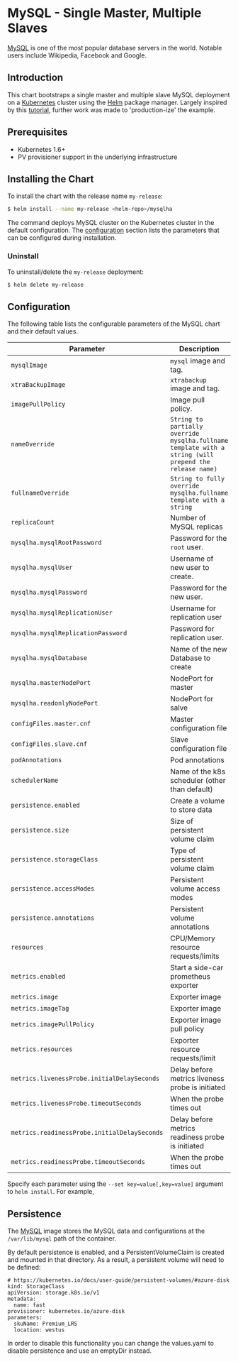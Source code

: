 # MySQL - Single Master, Multiple Slaves

[MySQL](https://MySQL.org) is one of the most popular database servers in the world. Notable users include Wikipedia, Facebook and Google.

## Introduction

This chart bootstraps a single master and multiple slave MySQL deployment on a [Kubernetes](http://kubernetes.io) cluster using the [Helm](https://helm.sh) package manager. Largely inspired by this [tutorial](https://kubernetes.io/docs/tutorials/stateful-application/run-replicated-stateful-application/), further work was made to 'production-ize' the example.

## Prerequisites

- Kubernetes 1.6+
- PV provisioner support in the underlying infrastructure

## Installing the Chart

To install the chart with the release name `my-release`:

```bash
$ helm install --name my-release <helm-repo>/mysqlha
```

The command deploys MySQL cluster on the Kubernetes cluster in the default configuration. The [configuration](#configuration) section lists the parameters that can be configured during installation.

### Uninstall

To uninstall/delete the `my-release` deployment:

```bash
$ helm delete my-release
```

## Configuration

The following table lists the configurable parameters of the MySQL chart and their default values.

| Parameter                                    | Description                                       | Default                                |
| -----------------------------------------    | ------------------------------------------------- | -------------------------------------- |
| `mysqlImage`                                 | `mysql` image and tag.                            | `mysql:5.7.13`                         |
| `xtraBackupImage`                            | `xtrabackup` image and tag.                       | `gcr.io/google-samples/xtrabackup:1.0` |
| `imagePullPolicy`                            | Image pull policy.                                | `IfNotPresent`                         |
| `nameOverride`                               | `String to partially override mysqlha.fullname template with a string (will prepend the release name)` | `nil` |
| `fullnameOverride`                           | `String to fully override mysqlha.fullname template with a string`                 | `nil` |
| `replicaCount`                               | Number of MySQL replicas                          | 3                                      |
| `mysqlha.mysqlRootPassword`                  | Password for the `root` user.                     | Randomly generated                     |
| `mysqlha.mysqlUser`                          | Username of new user to create.                   | `nil`                                  |
| `mysqlha.mysqlPassword`                      | Password for the new user.                        | Randomly generated                     |
| `mysqlha.mysqlReplicationUser`               | Username for replication user                     | `repl`                                 |
| `mysqlha.mysqlReplicationPassword`           | Password for replication user.                    | Randomly generated                     |
| `mysqlha.mysqlDatabase`                      | Name of the new Database to create                | `nil`                                  |
| `mysqlha.masterNodePort`                     | NodePort for master                               | `30008`                                  |
| `mysqlha.readonlyNodePort`                   | NodePort for salve                                | `30009`                                  |
| `configFiles.master.cnf`                     | Master configuration file                         | See `values.yaml`                      |
| `configFiles.slave.cnf`                      | Slave configuration file                          | See `values.yaml`                      |
| `podAnnotations`                             | Pod annotations                                   | `nil`                                  |
| `schedulerName`                              | Name of the k8s scheduler (other than default)    | `nil`                                  |
| `persistence.enabled`                        | Create a volume to store data                     | true                                   |
| `persistence.size`                           | Size of persistent volume claim                   | 10Gi                                   |
| `persistence.storageClass`                   | Type of persistent volume claim                   | `nil`                                  |
| `persistence.accessModes`                    | Persistent volume access modes                    | `[ReadWriteOnce]`                      |
| `persistence.annotations`                    | Persistent volume annotations                     | `{}`                                   |
| `resources`                                  | CPU/Memory resource requests/limits               | Memory: `128Mi`, CPU: `100m`           |
| `metrics.enabled`                            | Start a side-car prometheus exporter              | false                                  |
| `metrics.image`                              | Exporter image                                    | `prom/mysqld-exporter`                 |
| `metrics.imageTag`                           | Exporter image                                    | `v0.10.0`                              |
| `metrics.imagePullPolicy`                    | Exporter image pull policy                        | `IfNotPresent`                         |
| `metrics.resources`                          | Exporter resource requests/limit                  | See `values.yaml`                      |
| `metrics.livenessProbe.initialDelaySeconds`  | Delay before metrics liveness probe is initiated  | 15                                     |
| `metrics.livenessProbe.timeoutSeconds`       | When the probe times out                          | 5                                      |
| `metrics.readinessProbe.initialDelaySeconds` | Delay before metrics readiness probe is initiated | 5                                      |
| `metrics.readinessProbe.timeoutSeconds`      | When the probe times out                          | 1                                      |

Specify each parameter using the `--set key=value[,key=value]` argument to `helm install`. For example,

## Persistence

The [MySQL](https://hub.docker.com/_/mysql/) image stores the MySQL data and configurations at the `/var/lib/mysql` path of the container.

By default persistence is enabled, and a PersistentVolumeClaim is created and mounted in that directory. As a result, a persistent volume will need to be defined:

```
# https://kubernetes.io/docs/user-guide/persistent-volumes/#azure-disk
kind: StorageClass
apiVersion: storage.k8s.io/v1
metadata:
  name: fast
provisioner: kubernetes.io/azure-disk
parameters:
  skuName: Premium_LRS
  location: westus
```

In order to disable this functionality you can change the values.yaml to disable persistence and use an emptyDir instead.
